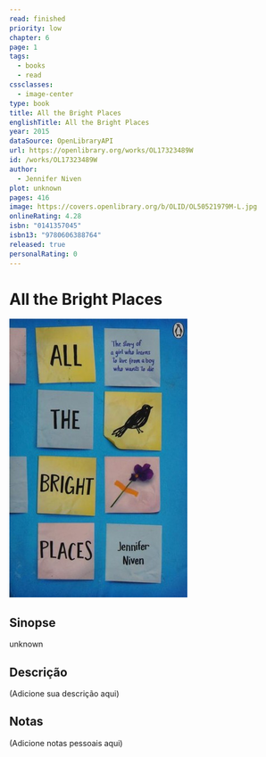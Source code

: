 ```yaml
---
read: finished
priority: low
chapter: 6
page: 1
tags:
  - books
  - read
cssclasses:
  - image-center
type: book
title: All the Bright Places
englishTitle: All the Bright Places
year: 2015
dataSource: OpenLibraryAPI
url: https://openlibrary.org/works/OL17323489W
id: /works/OL17323489W
author:
  - Jennifer Niven
plot: unknown
pages: 416
image: https://covers.openlibrary.org/b/OLID/OL50521979M-L.jpg
onlineRating: 4.28
isbn: "0141357045"
isbn13: "9780606388764"
released: true
personalRating: 0
---
```


# All the Bright Places

![Image|360](Static/images/Image!360-11.jpg)

## Sinopse

unknown

## Descrição
(Adicione sua descrição aqui)

## Notas
(Adicione notas pessoais aqui)

